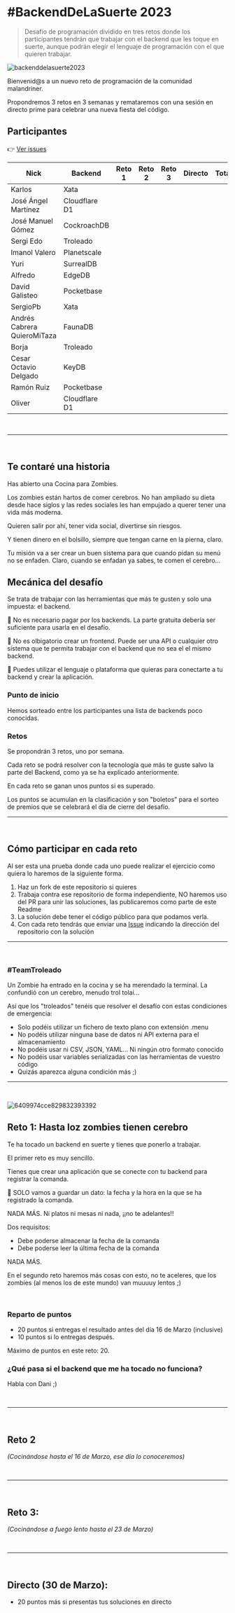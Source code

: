# #BackendDeLaSuerte 2023


> Desafío de programación dividido en tres retos donde los participantes tendrán que trabajar con el backend que les toque en suerte, aunque podrán elegir el lenguaje de programación con el que quieren trabajar. 

![backenddelasuerte2023](https://user-images.githubusercontent.com/1122071/223094282-d3db3828-60df-45d8-9723-acb41c4f8ec5.jpeg)



Bienvenid@s a un nuevo reto de programación de la comunidad malandriner.

Propondremos 3 retos en 3 semanas y remataremos con una sesión en directo prime para celebrar una nueva fiesta del código.

## Participantes

👉 [Ver issues](https://github.com/webreactiva-devs/backend-de-la-suerte-2023/issues)

| Nick | Backend | Reto 1 | Reto 2 | Reto 3 | Directo | Total |
| --- | --- | --- | --- | --- | --- | -- |
| Karlos | Xata |  |  |  |  |  |
| José Ángel Martínez | Cloudflare D1 |  |  |  |  |  |
| José Manuel Gómez | CockroachDB |  |  |  |  |  |
| Sergi Edo | Troleado |  |  |  |  |  |
| Imanol Valero | Planetscale |  |  |  |  |  |
| Yuri | SurrealDB |  |  |  |  |  |
| Alfredo | EdgeDB |  |  |  |  |  |
| David Galisteo | Pocketbase |  |  |  |  |  |
| SergioPb | Xata |  |  |  |  |  |
| Andrés Cabrera QuieroMiTaza | FaunaDB |  |  |  |  |  |
| Borja	 | Troleado |  |  |  |  |  |
| Cesar Octavio Delgado | KeyDB |  |  |  |  |  |
| Ramón Ruiz | Pocketbase |  |  |  |  |  |
| Oliver | Cloudflare D1 |  |  |  |  |  |



&nbsp;

----

&nbsp;

## Te contaré una historia

Has abierto una Cocina para Zombies.

Los zombies están hartos de comer cerebros. No han ampliado su dieta desde hace siglos y las redes sociales les han empujado a querer tener una vida más moderna.

Quieren salir por ahí, tener vida social, divertirse sin riesgos.

Y tienen dinero en el bolsillo, siempre que tengan carne en la pierna, claro.

Tu misión va a ser crear un buen sistema para que cuando pidan su menú no se enfaden. Claro, cuando se enfadan ya sabes, te comen el cerebro...




## Mecánica del desafío

Se trata de trabajar con las herramientas que más te gusten y solo una impuesta: el backend.

🔴 No es necesario pagar por los backends. La parte gratuita debería ser suficiente para usarla en el desafío.

🔴 No es olbigatorio crear un frontend. Puede ser una API o cualquier otro sistema que te permita trabajar con el backend que no sea el el mismo backend.

🔴 Puedes utilizar el lenguaje o plataforma que quieras para conectarte a tu backend y crear la aplicación.

### Punto de inicio

Hemos sorteado entre los participantes una lista de backends poco conocidas. 

### Retos

Se propondrán 3 retos, uno por semana.

Cada reto se podrá resolver con la tecnología que más te guste salvo la parte del Backend, como ya se ha explicado anteriormente.

En cada reto se ganan unos puntos si es superado.

Los puntos se acumulan en la clasificación y son "boletos" para el sorteo de premios que se celebrará el día de cierre del desafío.

------------

&nbsp;

## Cómo participar en cada reto

Al ser esta una prueba donde cada uno puede realizar el ejercicio como quiera lo haremos de la siguiente forma.

1. Haz un fork de este repositorio si quieres
2. Trabaja contra ese repositorio de forma independiente, NO haremos uso del PR para unir las soluciones, las publicaremos como parte de este Readme
3. La solución debe tener el código público para que podamos verla.
4. Con cada reto tendrás que enviar una [Issue](https://github.com/webreactiva-devs/backend-de-la-suerte-2023/issues) indicando la dirección del repositorio con la solución

------------

&nbsp;

### #TeamTroleado

Un Zombie ha entrado en la cocina y se ha merendado la terminal. La confundió con un cerebro, menudo trol tolai...

Así que los "troleados" tenéis que resolver el desafío con estas condiciones de emergencia:

- Solo podéis utilizar un fichero de texto plano con extensión .menu
- No podéis utilizar ninguna base de datos ni API externa para el almacenamiento
- No podéis usar ni CSV, JSON, YAML... Ni ningún otro formato conocido
- No podéis usar variables serializadas con las herramientas de vuestro código
- Quizás aparezca alguna condición más ;)

------------

&nbsp;

![6409974cce829832393392](https://user-images.githubusercontent.com/1122071/223962884-3ed576cc-cd23-48fd-b543-00c2489bb4cb.gif)


## Reto 1: Hasta loz zombies tienen cerebro

Te ha tocado un backend en suerte y tienes que ponerlo a trabajar.

El primer reto es muy sencillo. 

Tienes que crear una aplicación que se conecte con tu backend para registrar la comanda.

🔴 SOLO vamos a guardar un dato: la fecha y la hora en la que se ha registrado la comanda.

NADA MÁS. Ni platos ni mesas ni nada, ¡¡no te adelantes!!

Dos requisitos:

- Debe poderse almacenar la fecha de la comanda
- Debe poderse leer la última fecha de la comanda

NADA MÁS. 

En el segundo reto haremos más cosas con esto, no te aceleres, que los zombies (al menos los de este mundo) van muuuuy lentos ;)

&nbsp;

### Reparto de puntos

- 20 puntos si entregas el resultado antes del día 16 de Marzo (inclusive)
- 10 puntos si lo entregas después.

Máximo de puntos en este reto: 20.

### ¿Qué pasa si el backend que me ha tocado no funciona?

Habla con Dani ;)

&nbsp;

------------

&nbsp;

## Reto 2

_(Cocinándose hasta el 16 de Marzo, ese día lo conoceremos)_

&nbsp;

------------

&nbsp;

## Reto 3: 

_(Cocinándose a fuego lento hasta el 23 de Marzo)_

&nbsp;

------------

&nbsp;

## Directo (30 de Marzo): 

- 20 puntos más si presentas tus soluciones en directo
